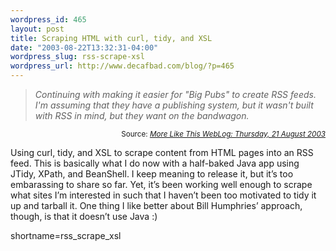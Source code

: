 ```yaml
--- 
wordpress_id: 465
layout: post
title: Scraping HTML with curl, tidy, and XSL
date: "2003-08-22T13:32:31-04:00"
wordpress_slug: rss-scrape-xsl
wordpress_url: http://www.decafbad.com/blog/?p=465
---
```

<blockquote cite="http://www.whump.com/moreLikeThis/date/21/08/2003"><i>Continuing with making it easier for "Big Pubs" to create RSS feeds. I'm assuming that they have a publishing system, but it wasn't built with RSS in mind, but they want on the bandwagon.</i></blockquote><div class="credit" align="right"><small>Source: <cite><a href="http://www.whump.com/moreLikeThis/date/21/08/2003">More Like This WebLog: Thursday, 21 August 2003</a></cite></small></div>	<p>Using curl, tidy, and <span class="caps">XSL</span> to scrape content from <span class="caps">HTML</span> pages into an <span class="caps">RSS</span> feed.  This is basically what I do now with a half-baked Java app using JTidy, XPath, and BeanShell.  I keep meaning to release it, but it&#8217;s too embarassing to share so far.  Yet, it&#8217;s been working well enough to scrape what sites I&#8217;m interested in such that I haven&#8217;t been too motivated to tidy it up and tarball it.  One thing I like better about Bill Humphries&#8217; approach, though, is that it doesn&#8217;t use Java :)</p>
<!--more-->
shortname=rss_scrape_xsl
